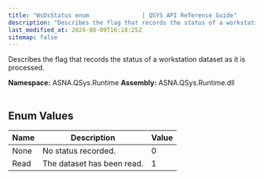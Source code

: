 ```yaml
---
title: "WsDsStatus enum               | QSYS API Reference Guide"
description: "Describes the flag that records the status of a workstation dataset as it is processed. "
last_modified_at: 2024-08-09T16:18:25Z
sitemap: false
---
```


Describes the flag that records the status of a workstation dataset as it is processed.

**Namespace:** ASNA.QSys.Runtime
**Assembly:** ASNA.QSys.Runtime.dll
<br>
<br>

## Enum Values

| Name | Description | Value
| --- | --- | --- 
| None | No status recorded. | 0 |
| Read | The dataset has been read. | 1 |
